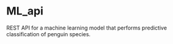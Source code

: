 # ML_api
REST API for a machine learning model that performs predictive classification of penguin species.
